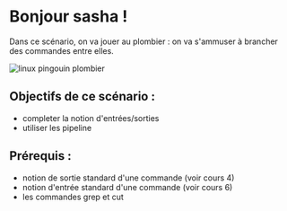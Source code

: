 # Bonjour sasha !

Dans ce scénario, on va jouer au plombier : on va s'ammuser à brancher des commandes entre elles.

<img src="./assets/penguin.png" alt="linux pingouin plombier"/>

## Objectifs de ce scénario :
* completer la notion d'entrées/sorties
* utiliser les pipeline

## Prérequis :
* notion de sortie standard d'une commande (voir cours 4)
* notion d'entrée standard d'une commande (voir cours 6)
* les commandes grep et cut
